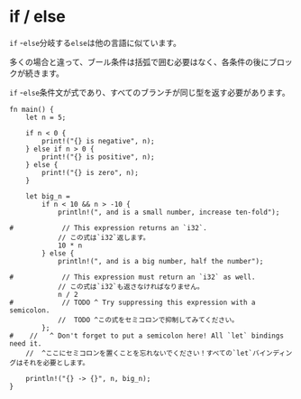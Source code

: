 # <!--if/else--> if / else

<!--Branching with `if` -`else` is similar to other languages.-->
`if` -`else`分岐する`else`は他の言語に似ています。
<!--Unlike many of them, the boolean condition doesn't need to be surrounded by parentheses, and each condition is followed by a block.-->
多くの場合と違って、ブール条件は括弧で囲む必要はなく、各条件の後にブロックが続きます。
<!--`if` -`else` conditionals are expressions, and, all branches must return the same type.-->
`if` -`else`条件文が式であり、すべてのブランチが同じ型を返す必要があります。

```rust,editable
fn main() {
    let n = 5;

    if n < 0 {
        print!("{} is negative", n);
    } else if n > 0 {
        print!("{} is positive", n);
    } else {
        print!("{} is zero", n);
    }

    let big_n =
        if n < 10 && n > -10 {
            println!(", and is a small number, increase ten-fold");

#            // This expression returns an `i32`.
            // この式は`i32`返します。
            10 * n
        } else {
            println!(", and is a big number, half the number");

#            // This expression must return an `i32` as well.
            // この式は`i32`も返さなければなりません。
            n / 2
#            // TODO ^ Try suppressing this expression with a semicolon.
            //  TODO ^この式をセミコロンで抑制してみてください。
        };
#    //   ^ Don't forget to put a semicolon here! All `let` bindings need it.
    //  ^ここにセミコロンを置くことを忘れないでください！すべての`let`バインディングはそれを必要とします。

    println!("{} -> {}", n, big_n);
}
```
